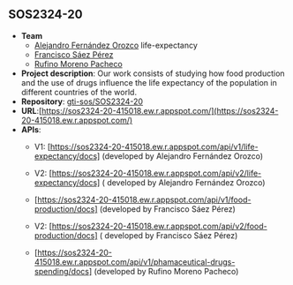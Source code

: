 ## SOS2324-20

- **Team**
  - [Alejandro Fernández Orozco](https://github.com/Alexfer02) life-expectancy
  - [Francisco Sáez Pérez](https://github.com/C1sko)
  - [Rufino Moreno Pacheco](https://github.com/rufmorpac)
- **Project description**: Our work consists of studying how food production and the use of drugs influence the life expectancy of the population in different countries of the world.
- **Repository**: [gti-sos/SOS2324-20](https://github.com/gti-sos/SOS2324-20)
- **URL**:[https://sos2324-20-415018.ew.r.appspot.com/](https://sos2324-20-415018.ew.r.appspot.com/)
- **APIs**:
  - V1: [https://sos2324-20-415018.ew.r.appspot.com/api/v1/life-expectancy/docs] (developed by Alejandro Fernández Orozco)
  
  - V2: [https://sos2324-20-415018.ew.r.appspot.com/api/v2/life-expectancy/docs] ( developed by Alejandro Fernández Orozco)

  - [https://sos2324-20-415018.ew.r.appspot.com/api/v1/food-production/docs] (developed by Francisco Sáez Pérez)

  - V2: [https://sos2324-20-415018.ew.r.appspot.com/api/v2/food-production/docs] ( developed by Francisco Sáez Pérez)

  - [https://sos2324-20-415018.ew.r.appspot.com/api/v1/phamaceutical-drugs-spending/docs] (developed by Rufino Moreno Pacheco)
